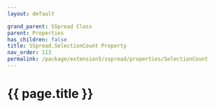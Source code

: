 ```yaml
---
layout: default

grand_parent: SSpread Class
parent: Properties
has_children: false
title: SSpread.SelectionCount Property
nav_order: 113
permalink: /package/extension5/sspread/properties/SelectionCount
---
```

# {{ page.title }}